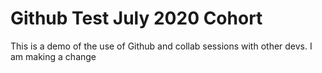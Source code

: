 # Github Test July 2020 Cohort

This is a demo of the use of Github and collab sessions with other devs.
I am making a change